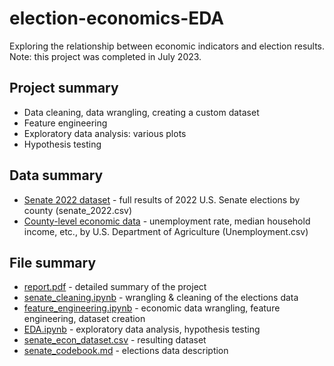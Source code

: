 # election-economics-EDA
Exploring the relationship between economic indicators and election results.
Note: this project was completed in July 2023.
## Project summary
 - Data cleaning, data wrangling, creating a custom dataset
 - Feature engineering
 - Exploratory data analysis: various plots
 - Hypothesis testing
## Data summary
 - [Senate 2022 dataset](https://dataverse.harvard.edu/dataset.xhtml?persistentId=doi:10.7910/DVN/YB60EJ) - full results of 2022 U.S. Senate elections by county (senate_2022.csv)
 - [County-level economic data](https://www.ers.usda.gov/data-products/county-level-data-sets/county-level-data-sets-download-data/) - unemployment rate, median household income, etc., by U.S. Department of Agriculture (Unemployment.csv)
## File summary
 - [report.pdf](https://github.com/vectorkoz/election-economics-EDA/blob/main/report.pdf) - detailed summary of the project
 - [senate_cleaning.ipynb](https://github.com/vectorkoz/election-economics-EDA/blob/main/senate_cleaning.ipynb) - wrangling & cleaning of the elections data
 - [feature_engineering.ipynb](https://github.com/vectorkoz/election-economics-EDA/blob/main/feature_engineering.ipynb) - economic data wrangling, feature engineering, dataset creation
 - [EDA.ipynb](https://github.com/vectorkoz/election-economics-EDA/blob/main/EDA.ipynb) - exploratory data analysis, hypothesis testing
 - [senate_econ_dataset.csv](https://github.com/vectorkoz/election-economics-EDA/blob/main/senate_econ_dataset.csv) - resulting dataset
 - [senate_codebook.md](https://github.com/vectorkoz/election-economics-EDA/blob/main/senate_codebook.md) - elections data description
